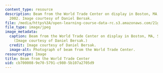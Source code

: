 ```yaml
---
content_type: resource
description: Beam from the World Trade Center on display in Boston, MA, Sept. 11,
  2002. Image courtesy of Daniel Bersak.
file: /media/https%3A/open-learning-course-data-rc.s3.amazonaws.com/21g-013-out-of-ground-zero-catastrophe-and-memory-fall-2005/cb7000089e705791c9805b107a2705d9_21g-013f05.jpg
file_type: image/jpeg
image_metadata:
  caption: Beam from the World Trade Center on display in Boston, MA, Sept. 11, 2002.
    (Image courtesy of Daniel Bersak.)
  credit: Image courtesy of Daniel Bersak.
  image-alt: Photograph of beam from the World Trade Center.
resourcetype: Image
title: Beam from the World Trade Center
uid: cb700008-9e70-5791-c980-5b107a2705d9
---
```

